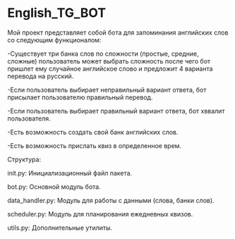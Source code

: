 # English_TG_BOT
Мой проект представляет собой  бота для запоминания английских слов со следующим функционалом:

-Существует три банка слов по сложности (простые, средние, сложные)
пользователь может выбрать сложность после чего бот пришлет ему случайное английское слово и предложит 4 варианта перевода на русский.

-Если пользователь выбирает неправильный вариант ответа, бот присылает пользователю правильный перевод.

-Если пользователь выбирает правильный вариант ответа, бот хввалит пользователя.

-Есть возможность создать свой банк английских слов.

-Есть возможность прислать квиз в определенное врем.

Структура:

init.py: Инициализационный файл пакета.

bot.py: Основной модуль бота.

data_handler.py: Модуль для работы с данными (слова, банки слов).

scheduler.py: Модуль для планирования ежедневных квизов.

utils.py: Дополнительные утилиты.

